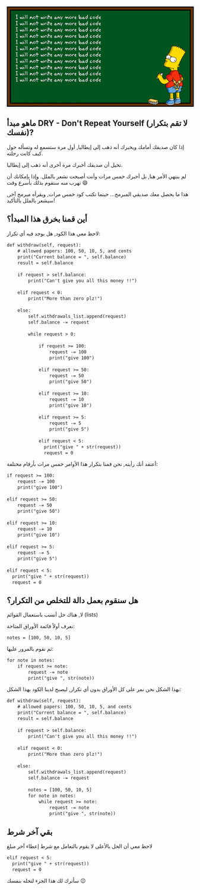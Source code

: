 ![CreditCard](./assets/dry.gif)

## ماهو مبدأ DRY - Don't Repeat Yourself (لا تقم بتكرار نفسك)?

إذا كان صديقك أمامك ويخبرك أنه ذهب إلى إيطاليا, أول مرة ستسمع له وتسأله حول كيف كانت رحلته.

تخيل أن صديقك أخبرك مرة أخرى أنه ذهب إلى إيطاليا.

لم ينتهي الأمر هنا, بل أخبرك خمس مرات وأنت أصبحت تشعر بالملل. وإذا بإمكانك أن تهرب منه ستقوم بذلك بأسرع وقت :smile:

هذا ما يحصل معك صديقي المبرمج... حينما تكتب كود خمس مرات, ويقرأه مبرمج آخر, سيشعر بالملل بالتأكيد!

## أين قمنا بخرق هذا المبدأ؟

لاحظ معي هذا الكود, هل يوجد فيه أي تكرار:

```
def withdraw(self, request):
    # allowed papers: 100, 50, 10, 5, and cents
    print("Current balance = ", self.balance)
    result = self.balance
    
    if request > self.balance:
        print("Can't give you all this money !!")
        
    elif request < 0:
        print("More than zero plz!")
        
    else:
        self.withdrawals_list.append(request)
        self.balance -= request
    
        while request > 0:
    
            if request >= 100:
                request -= 100
                print("give 100")

            elif request >= 50:
                request -= 50
                print("give 50")
    
            elif request >= 10:
                request -= 10
                print("give 10")
    
            elif request >= 5:
                request -= 5
                print("give 5")

            elif request < 5:
              print("give " + str(request))
              request = 0
```

أعتقد أنك رأيته, نحن قمنا بتكرار هذا الأوامر خمس مرات بأرقام مختلفة:

```
if request >= 100:
    request -= 100
    print("give 100")
    
elif request >= 50:
    request -= 50
    print("give 50")

elif request >= 10:
    request -= 10
    print("give 10")

elif request >= 5:
    request -= 5
    print("give 5")

elif request < 5:
  print("give " + str(request))
  request = 0
```

## هل سنقوم بعمل دالة للتخلص من التكرار؟

لا, هناك حل أنسب باستعمال القوائم (lists)

نعرف أولاً قائمة الأوراق المتاحة:

```
notes = [100, 50, 10, 5]
```

ثم نقوم بالمرور عليها:


```
for note in notes:
    if request >= note:
        request -= note
        print("give ", str(note))
```

بهذا الشكل نحن نمر على كل الأوراق بدون أي تكرار, ليصبح لدينا الكود بهذا الشكل:

```
def withdraw(self, request):
    # allowed papers: 100, 50, 10, 5, and cents
    print("Current balance = ", self.balance)
    result = self.balance

    if request > self.balance:
        print("Can't give you all this money !!")

    elif request < 0:
        print("More than zero plz!")

    else:
        self.withdrawals_list.append(request)
        self.balance -= request

        notes = [100, 50, 10, 5]
        for note in notes:
            while request >= note:
                request -= note
                print("give ", str(note))
```

## بقي آخر شرط

لاحظ معي أن الحل بالأعلى لا يقوم بالتعامل مع شرط إعطاء آخر مبلغ

```
elif request < 5:
  print("give " + str(request))
  request = 0
```

سأترك لك هذا الجزء لتحله بنفسك :wink: